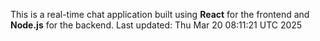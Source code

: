 This is a real-time chat application built using **React** for the frontend and **Node.js** for the backend.
Last updated: Thu Mar 20 08:11:21 UTC 2025
